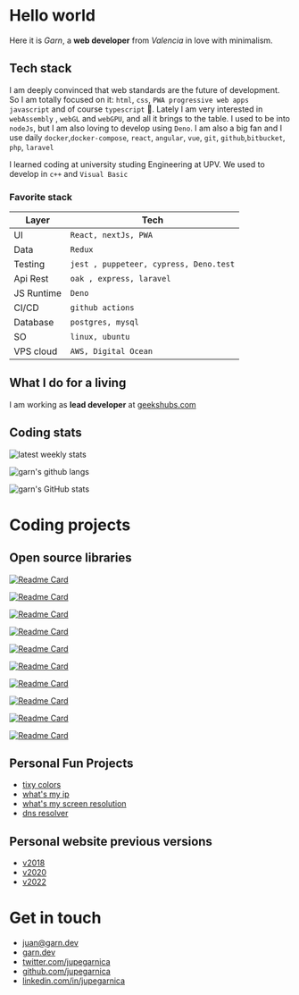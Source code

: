 # Hello world

Here it is _Garn_, a **web developer** from _Valencia_ in love with minimalism.


## Tech stack

I am deeply convinced that web standards are the future of development. So I
am totally focused on it: `html`, `css`, `PWA progressive web apps` `javascript`
and of course `typescript` 💛. Lately I am very interested in `webAssembly` ,
`webGL` and `webGPU`, and all it brings to the table. I used to be into
`nodeJs`, but I am also loving to develop using `Deno`. I am also a big fan and
I use daily `docker`,`docker-compose`, `react`, `angular`, `vue`, `git`,
`github`,`bitbucket`, `php`, `laravel`


I learned coding at university studing Engineering at UPV. We used to develop in
`c++` and `Visual Basic`

### Favorite stack

| Layer      | Tech                                   |
| ---------- | -------------------------------------- |
| UI         | `React, nextJs, PWA`                   |
| Data       | `Redux`                                |
| Testing    | `jest , puppeteer, cypress, Deno.test` |
| Api Rest   | `oak , express, laravel`               |
| JS Runtime | `Deno`                                 |
| CI/CD      | `github actions`                       |
| Database   | `postgres, mysql`                      |
| SO         | `linux, ubuntu`                        |
| VPS cloud  | `AWS, Digital Ocean`                   |

<!-- ## Public projects

- **1996** (HTML, CSS): My first project was at 1996, using microsoft frontpage, develop an
  art exposition website for my father.

## Writings

## Videos

## Photography

## Github Stats -->

<!--
|                                                                                                                                                                    |                                                                                                                                                                              |     |
| ------------------------------------------------------------------------------------------------------------------------------------------------------------------ | ---------------------------------------------------------------------------------------------------------------------------------------------------------------------------- | --- |
| ![garn's GitHub stats](https://github-readme-stats.vercel.app/api?username=jupegarnica&show_icons=true&theme=dark&icon_color=fc0&bg_color=11191f33&border_color=55555555) | ![garn's github langs](https://github-readme-stats.vercel.app/api/top-langs/?username=jupegarnica&layout=compact&langs_count=35&theme=dark&bg_color=11191f33&border_color=55555555) |
| ![garn's wakatime stats](https://github-readme-stats.vercel.app/api/wakatime?username=@jupegarnica&theme=dark&bg_color=11191f33&border_color=55555555)                    |                                                                                                                                                                              |
 -->

## What I do for a living

I am working as **lead developer** at [geekshubs.com](https://geekshubs.com)


## Coding stats


<div class="stats grid-responsive">


![latest weekly stats](https://github-readme-stats.vercel.app/api/wakatime?username=jupegarnica&theme=dark&bg_color=11191f22&border_color=55555555&custom_title=Latest%20week%20stats&layout=compact&langs_count=10)


![garn's github langs](https://github-readme-stats.vercel.app/api/top-langs/?username=jupegarnica&layout=compact&langs_count=10&theme=dark&bg_color=11191f33&border_color=55555555)


![garn's GitHub stats](https://github-readme-stats.vercel.app/api?username=jupegarnica&show_icons=true&theme=dark&icon_color=fc0&bg_color=11191f33&border_color=55555555)

</div>

# Coding projects


## Open source libraries


<div class="projects grid-responsive">


[![Readme Card](https://github-readme-stats.vercel.app/api/pin/?username=jupegarnica&repo=loadEnv&show_icons=true&theme=dark&icon_color=fc0&bg_color=11191f33&border_color=55555555)](https://github.com/jupegarnica/loadEnv)

[![Readme Card](https://github-readme-stats.vercel.app/api/pin/?username=jupegarnica&repo=faker&show_icons=true&theme=dark&icon_color=fc0&bg_color=11191f33&border_color=55555555)](https://github.com/jupegarnica/faker)

[![Readme Card](https://github-readme-stats.vercel.app/api/pin/?username=jupegarnica&repo=garn-validator&show_icons=true&theme=dark&icon_color=fc0&bg_color=11191f33&border_color=55555555)](https://github.com/jupegarnica/garn-validator)

[![Readme Card](https://github-readme-stats.vercel.app/api/pin/?username=jupegarnica&repo=garn-exec&show_icons=true&theme=dark&icon_color=fc0&bg_color=11191f33&border_color=55555555)](https://github.com/jupegarnica/garn-exec)

[![Readme Card](https://github-readme-stats.vercel.app/api/pin/?username=jupegarnica&repo=garn-yaml&show_icons=true&theme=dark&icon_color=fc0&bg_color=11191f33&border_color=55555555)](https://github.com/jupegarnica/garn-yaml)

[![Readme Card](https://github-readme-stats.vercel.app/api/pin/?username=jupegarnica&repo=garn-monitoring&show_icons=true&theme=dark&icon_color=fc0&bg_color=11191f33&border_color=55555555)](https://github.com/jupegarnica/garn-monitoring)

[![Readme Card](https://github-readme-stats.vercel.app/api/pin/?username=jupegarnica&repo=rules-store&show_icons=true&theme=dark&icon_color=fc0&bg_color=11191f33&border_color=55555555)](https://github.com/jupegarnica/rules-store)

[![Readme Card](https://github-readme-stats.vercel.app/api/pin/?username=jupegarnica&repo=asdfasdf.js&show_icons=true&theme=dark&icon_color=fc0&bg_color=11191f33&border_color=55555555)](https://github.com/jupegarnica/asdfasdf.js)

[![Readme Card](https://github-readme-stats.vercel.app/api/pin/?username=jupegarnica&repo=garn-static&show_icons=true&theme=dark&icon_color=fc0&bg_color=11191f33&border_color=55555555)](https://github.com/jupegarnica/garn-static)

[![Readme Card](https://github-readme-stats.vercel.app/api/pin/?username=jupegarnica&repo=spyObject&show_icons=true&theme=dark&icon_color=fc0&bg_color=11191f33&border_color=55555555)](https://github.com/jupegarnica/spyObject)

</div>
<!--
[![wakatime](https://wakatime.com/badge/user/6acd2f00-f849-4fe9-8df5-509278e123c6.svg?style=flat)](https://wakatime.com/@6acd2f00-f849-4fe9-8df5-509278e123c6) -->

## Personal Fun Projects

- [tixy colors](https://garn.dev/tixy)
- [what's my ip](https://garn.dev/ip)
- [what's my screen resolution](https://garn.dev/screen)
- [dns resolver](https://garn.dev/dns/gar.dev)

## Personal website previous versions

- [v2018](https://garn.dev/v2018)
- [v2020](https://garn.dev/v2020)
- [v2022](https://garn.dev/v2022)

# Get in touch

- [juan@garn.dev](mailto:juan@garn.dev)
- [garn.dev](https://garn.dev)
- [twitter.com/jupegarnica](https://twitter.com/jupegarnica)
- [github.com/jupegarnica](https://github.com/jupegarnica)
- [linkedin.com/in/jupegarnica](https://www.linkedin.com/in/jupegarnica)
